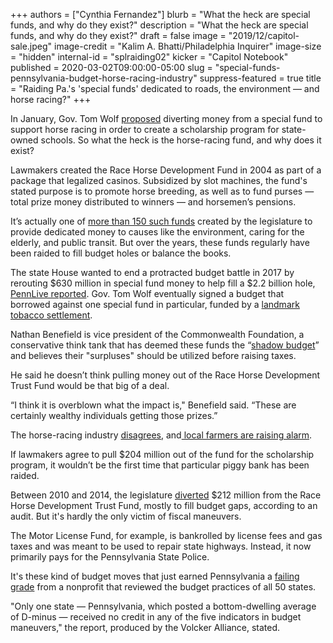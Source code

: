 +++
authors = ["Cynthia Fernandez"]
blurb = "What the heck are special funds, and why do they exist?"
description = "What the heck are special funds, and why do they exist?"
draft = false
image = "2019/12/capitol-sale.jpeg"
image-credit = "Kalim A. Bhatti/Philadelphia Inquirer"
image-size = "hidden"
internal-id = "splraiding02"
kicker = "Capitol Notebook"
published = 2020-03-02T09:00:00-05:00
slug = "special-funds-pennsylvania-budget-horse-racing-industry"
suppress-featured = true
title = "Raiding Pa.'s 'special funds' dedicated to roads, the environment — and horse racing?"
+++

In January, Gov. Tom Wolf [proposed](https://www.inquirer.com/education/tom-wolf-student-debt-plan-horse-industry-20200213.html) diverting money from a special fund to support horse racing in order to create a scholarship program for state-owned schools. So what the heck is the horse-racing fund, and why does it exist?

Lawmakers created the Race Horse Development Fund in 2004 as part of a package that legalized casinos. Subsidized by slot machines, the fund's stated purpose is to promote horse breeding, as well as to fund purses — total prize money distributed to winners — and horsemen’s pensions.

It’s actually one of [more than 150 such funds](https://web.archive.org/web/20210913192005/https://www.budget.pa.gov/PublicationsAndReports/StatusofAppropriations/SpecialFunds/Pages/default.aspx) created by the legislature to provide dedicated money to causes like the environment, caring for the elderly, and public transit. But over the years, these funds regularly have been raided to fill budget holes or balance the books.

The state House wanted to end a protracted budget battle in 2017 by rerouting $630 million in special fund money to help fill a $2.2 billion hole, [PennLive reported](https://www.pennlive.com/politics/2017/09/house_passes_22_transfer_and_b.html). Gov. Tom Wolf eventually signed a budget that borrowed against one special fund in particular, funded by a [landmark tobacco settlement](https://www.inquirer.com/philly/news/politics/state/pa-budget-deficit-borrowing-gambling-gas-drilling-tax-20171025.html).

Nathan Benefield is vice president of the Commonwealth Foundation, a conservative think tank that has deemed these funds the “[shadow budget](https://www.commonwealthfoundation.org/policyblog/detail/ten-facts-about-the-shadow-budget)” and believes their "surpluses" should be utilized before raising taxes.

He said he doesn’t think pulling money out of the Race Horse Development Trust Fund would be that big of a deal.

“I think it is overblown what the impact is," Benefield said. “These are certainly wealthy individuals getting those prizes.”

The horse-racing industry [disagrees](https://pennhorseracing.com/news/horse-racing-industry-says-whoa-nelly-to-wolfs-plan-to-raid-its-trust-fund-to-pay-for-college-scholarships/), and[ local farmers are raising alarm](https://papost.org/2020/02/26/at-adams-county-farm-warnings-about-gov-wolfs-proposed-200-million-cut-to-the-race-horse-industry-hes-destroying-families-in-pa/).

If lawmakers agree to pull $204 million out of the fund for the scholarship program, it wouldn’t be the first time that particular piggy bank has been raided.

Between 2010 and 2014, the legislature [diverted](https://web.archive.org/20201004011156/https://www.paauditor.gov/press-releases/auditor-general-depasquale-warns-pennsylvania%E2%80%99s-horse-racing-industry-in-jeopardy-due-to-diversion-of-funds-declining-revenue-millions-of-dollars-intended-for-regulation-oversight-of-racing-industry-funneled-to-other-purposes) $212 million from the Race Horse Development Trust Fund, mostly to fill budget gaps, according to an audit. But it's hardly the only victim of fiscal maneuvers.

The Motor License Fund, for example, is bankrolled by license fees and gas taxes and was meant to be used to repair state highways. Instead, it now primarily pays for the Pennsylvania State Police.

It's these kind of budget moves that just earned Pennsylvania a [failing grade](https://web.archive.org/web/20211224221724/https://www.volckeralliance.org/publications/truth-and-integrity-state-budgeting-balancing-act) from a nonprofit that reviewed the budget practices of all 50 states.

"Only one state — Pennsylvania, which posted a bottom-dwelling average of D-minus — received no credit in any of the five indicators in budget maneuvers," the report, produced by the Volcker Alliance, stated.
